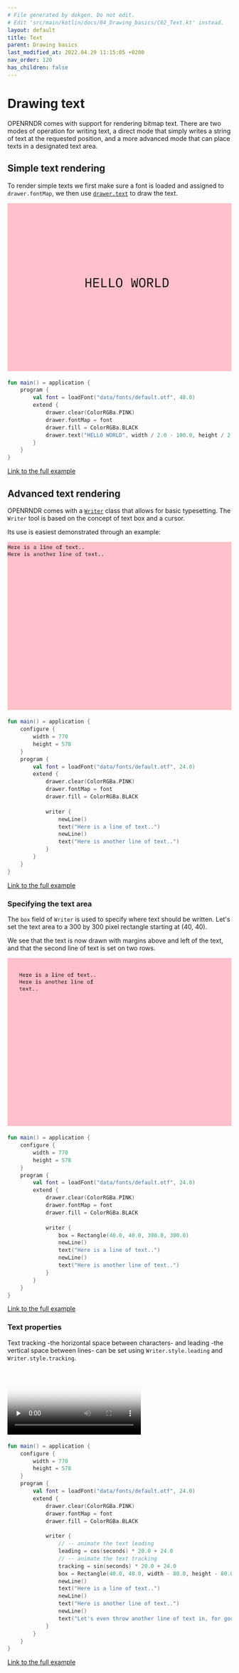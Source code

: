 ```yaml
---
# File generated by dokgen. Do not edit. 
# Edit 'src/main/kotlin/docs/04_Drawing_basics/C02_Text.kt' instead.
layout: default
title: Text
parent: Drawing basics
last_modified_at: 2022.04.29 11:15:05 +0200
nav_order: 120
has_children: false
---
```

 
# Drawing text

OPENRNDR comes with support for rendering bitmap text. There are two modes of operation for writing text, a direct
mode that simply writes a string of text at the requested position, and a more advanced mode that can place texts 
in a designated text area. 
 
## Simple text rendering

To render simple texts we first make sure a font is loaded and assigned to `drawer.fontMap`, 
we then use [`drawer.text`](https://github.com/openrndr/openrndr/blob/v0.4.0-rc.7/openrndr-draw/src/commonMain/kotlin/org/openrndr/draw/Drawer.kt#L1200) to
draw the text. 
 
<img alt="../media/text-001.jpg" src="../media/text-001.jpg" loading="lazy"> 
 
```kotlin
fun main() = application {
    program {
        val font = loadFont("data/fonts/default.otf", 48.0)
        extend {
            drawer.clear(ColorRGBa.PINK)
            drawer.fontMap = font
            drawer.fill = ColorRGBa.BLACK
            drawer.text("HELLO WORLD", width / 2.0 - 100.0, height / 2.0)
        }
    }
}
``` 
 
[Link to the full example](https://github.com/openrndr/openrndr-examples/blob/master/src/main/kotlin/examples/04_Drawing_basics/C02_Text000.kt) 
 
## Advanced text rendering

OPENRNDR comes with a 
[`Writer`](https://github.com/openrndr/openrndr/blob/v0.4.0-rc.7/openrndr-draw/src/commonMain/kotlin/org/openrndr/draw/Writer.kt#L22) 
class that allows for basic typesetting. The `Writer` tool is based 
on the concept of text box and a cursor.

Its use is easiest demonstrated through an example: 
 
<img alt="../media/text-002.jpg" src="../media/text-002.jpg" loading="lazy"> 
 
```kotlin
fun main() = application {
    configure {
        width = 770
        height = 578
    }
    program {
        val font = loadFont("data/fonts/default.otf", 24.0)
        extend {
            drawer.clear(ColorRGBa.PINK)
            drawer.fontMap = font
            drawer.fill = ColorRGBa.BLACK
            
            writer {
                newLine()
                text("Here is a line of text..")
                newLine()
                text("Here is another line of text..")
            }
        }
    }
}
``` 
 
[Link to the full example](https://github.com/openrndr/openrndr-examples/blob/master/src/main/kotlin/examples/04_Drawing_basics/C02_Text001.kt) 
 
### Specifying the text area

The `box` field of `Writer` is used to specify where text should be written. Let's set the text area
to a 300 by 300 pixel rectangle starting at (40, 40).

We see that the text is now drawn with margins above and left of the text, and that the second line of
text is set on two rows. 
 
<img alt="../media/text-003.jpg" src="../media/text-003.jpg" loading="lazy"> 
 
```kotlin
fun main() = application {
    configure {
        width = 770
        height = 578
    }
    program {
        val font = loadFont("data/fonts/default.otf", 24.0)
        extend {
            drawer.clear(ColorRGBa.PINK)
            drawer.fontMap = font
            drawer.fill = ColorRGBa.BLACK
            
            writer {
                box = Rectangle(40.0, 40.0, 300.0, 300.0)
                newLine()
                text("Here is a line of text..")
                newLine()
                text("Here is another line of text..")
            }
        }
    }
}
``` 
 
[Link to the full example](https://github.com/openrndr/openrndr-examples/blob/master/src/main/kotlin/examples/04_Drawing_basics/C02_Text002.kt) 
 
### Text properties

Text tracking -the horizontal space between characters- and leading -the vertical space between lines- can be
set using `Writer.style.leading` and `Writer.style.tracking`. 
 
<video controls preload="none" loop poster="../media/text-004-thumb.jpg">
    <source src="../media/text-004.mp4" type="video/mp4"></source>
</video>
 
 
```kotlin
fun main() = application {
    configure {
        width = 770
        height = 578
    }
    program {
        val font = loadFont("data/fonts/default.otf", 24.0)
        extend {
            drawer.clear(ColorRGBa.PINK)
            drawer.fontMap = font
            drawer.fill = ColorRGBa.BLACK
            
            writer {
                // -- animate the text leading
                leading = cos(seconds) * 20.0 + 24.0
                // -- animate the text tracking
                tracking = sin(seconds) * 20.0 + 24.0
                box = Rectangle(40.0, 40.0, width - 80.0, height - 80.0)
                newLine()
                text("Here is a line of text..")
                newLine()
                text("Here is another line of text..")
                newLine()
                text("Let's even throw another line of text in, for good measure! yay")
            }
        }
    }
}
``` 
 
[Link to the full example](https://github.com/openrndr/openrndr-examples/blob/master/src/main/kotlin/examples/04_Drawing_basics/C02_Text003.kt) 
